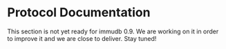 # Protocol Documentation
This section is not yet ready for immudb 0.9. We are working on it in order to improve it and we are close to deliver. Stay tuned!
